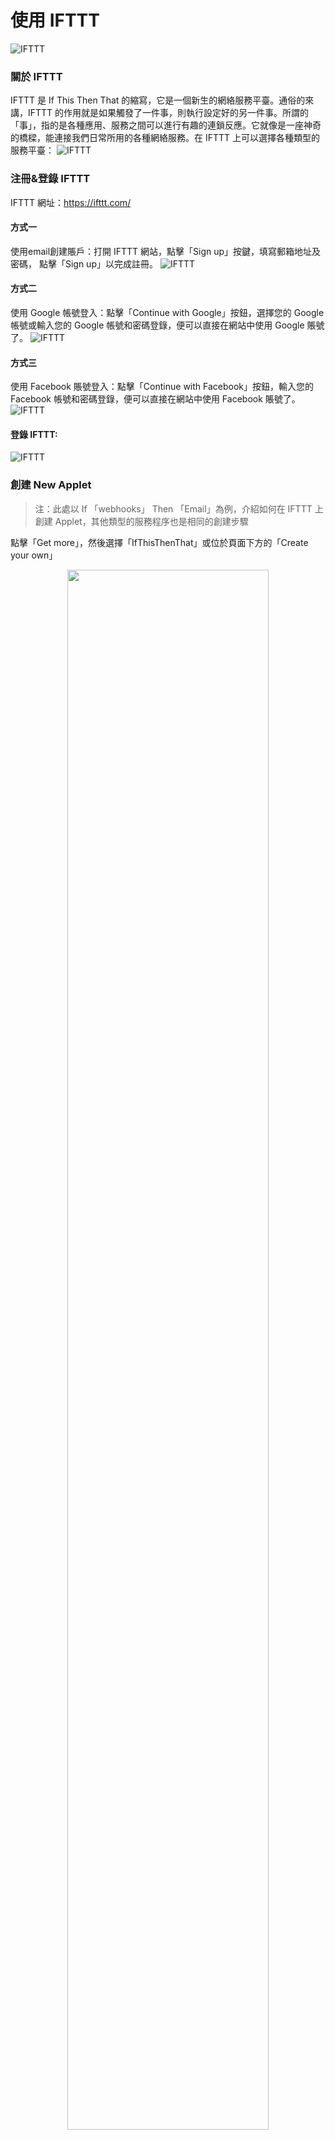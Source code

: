 # 使用 IFTTT

![IFTTT](../media/ifttt_mainPage.png)

### 關於 IFTTT

IFTTT 是 If This Then That 的縮寫，它是一個新生的網絡服務平臺。通俗的來講，IFTTT 的作用就是如果觸發了一件事，則執行設定好的另一件事。所謂的「事」，指的是各種應用、服務之間可以進行有趣的連鎖反應。它就像是一座神奇的橋樑，能連接我們日常所用的各種網絡服務。在 IFTTT 上可以選擇各種類型的服務平臺：
![IFTTT](../media/ifttt_1.png)

### 注冊&登錄 IFTTT

IFTTT 網址：https://ifttt.com/

#### 方式一

使用email創建賬戶：打開 IFTTT 網站，點擊「Sign up」按鍵，填寫郵箱地址及密碼， 點擊「Sign up」以完成註冊。
![IFTTT](../media/ifttt_signup.png)

#### 方式二

使用 Google 帳號登入：點擊「Continue with Google」按鈕，選擇您的 Google 帳號或輸入您的 Google 帳號和密碼登錄，便可以直接在網站中使用 Google 賬號了。
![IFTTT](../media/ifttt_google.png)

#### 方式三

使用 Facebook 賬號登入：點擊「Continue with Facebook」按鈕，輸入您的 Facebook 帳號和密碼登錄，便可以直接在網站中使用 Facebook 賬號了。
![IFTTT](../media/ifttt_facebook.png)

#### 登錄 IFTTT:
![IFTTT](../media/ifttt_signin.png)


### 創建 New Applet

> 注：此處以 If 「webhooks」 Then 「Email」為例，介紹如何在 IFTTT 上創建 Applet，其他類型的服務程序也是相同的創建步驟

點擊「Get more」，然後選擇「IfThisThenThat」或位於頁面下方的「Create your own」

<div style="text-align:center;margin:10px 0 10px 0;">
<img src="../media/ifttt_new_1.png" width=80%/>
<img src="../media/ifttt_new_2.png" width=70%/>
</div>

#### 添加 Webhooks

點擊「+This」

<div style="text-align:center;margin:10px 0 10px 0;">
<img src="../media/ifttt_new_3.png" width=80%/>
</div>

搜索並添加「webhooks」

<div style="text-align:center;margin:10px 0 10px 0;">
<img src="../media/ifttt_new_4.png" width=80%/>
</div>

#### 創建 trigger

點擊「Connect」按鈕連接「webhooks」，然後選擇「trigger」類型

<div style="text-align:center;margin:10px 0 10px 0;">
<img src="../media/ifttt_new_5.png" width=80%/>
</div>

填寫 Event 名字，點擊「Create trigger」完成 trigger 的創建

<div style="text-align:center;margin:10px 0 10px 0;">
<img src="../media/ifttt_new_6.png" width=40%/>
</div>

#### 添加 Email

點擊「Connect」按鈕連接「Email」，鏈接並驗證你的郵箱

<div style="text-align:center;margin:10px 0 10px 0;">
<img src="../media/ifttt_new_8.png" width=80%/>
</div>

#### 創建 Action

填入 PIN 碼，點擊「Connect」按鈕，然後選擇「Send me an email」

<div style="text-align:center;margin:10px 0 10px 0;">
<img src="../media/ifttt_new_9.png" width=80%/>
</div>

在「Subject」中填入郵件的標題，「body」中填入郵件的内容，填寫完成后點擊「Create action」

<div style="text-align:center;margin:10px 0 10px 0;">
<img src="../media/ifttt_new_10.png" width=40%/>
</div>

#### 成功創建 Applet

點擊「Finish」按鍵后即完成 Applet 的創建，界面跳轉回到主界面

> 此 Applet 的含義是儅教學模組的規定按鈕處於高（也即“打開”）的狀態時，通過觸發 Webhooks，就會向郵箱發送郵件

<div style="text-align:center;margin:10px 0 10px 0;">
<img src="../media/ifttt_new_11.png" width=40% />
<img src="../media/ifttt_new_12.png" width=80%/>
</div>

### 獲取 Applet 的 Key

每個 Applet 都有各自獨立且唯一的 Key，用於連接 CocoMod 和 Webhooks，程式會根據 Key ，找到並觸發對應 Applet 的事件，讓 Applet 去執行另外一個事件

在「My services」中點擊「Webhooks」

<div style="text-align:center;margin:10px 0 10px 0;">
<img src="../media/ifttt_key_1.png" width=80%/>
</div>

點擊「Documentation」

<div style="text-align:center;margin:10px 0 10px 0;">
<img src="../media/ifttt_key_2.png" width=80%/>
</div>

頁面中「Your key is:」後面的一串字母數字便是當前這個  Applet 的 Key

<div style="text-align:center;margin:10px 0 10px 0;">
<img src="../media/ifttt_key_3.png" width=80%/>
</div>

### 修改或刪除 Applet

點擊「Settings」

<div style="text-align:center;margin:10px 0 10px 0;">
<img src="../media/ifttt_setting_1.png" width=80%/>
</div>

修改 Applet 的内容：在界面中修改内容后點擊「Save」
刪除：直接點擊「Delete」

<div style="text-align:center;margin:10px 0 10px 0;">
<img src="../media/ifttt_setting_2.png" width=40%/>
</div>

若要修改或移除 Applet 中的 trigger，也同樣可以在每個 trigger 的「Settings」界面中進行操作

### 案例

如果教學模組電位器的數值高於預定值，就會觸發 Webhooks ，向郵箱發送郵件；否則不發送。

#### 模組組裝

將主機板模組、WiFi 通訊模組以及教學模組拼接在一起

> 注：必須先對主機板模組和 WiFi 通訊模組分別上傳對應模式下的積木程式后，再將這些模組拼接在一起

<div style="text-align:center;margin:0px 0 20px 0;">
  <img src="../media/ifttt_project1.jpg" width=40%/>
  </div>

#### 積木編程

##### 主機板模式:

程式下載： <a href="../xml/ifttt_project1/project1_main.xml" download >project1_main.xml</a>

<div style="text-align:center;margin:0px 0 20px 0;">
  <img src="../media/ifttt_project1.main.png"/>
  </div>

##### WiFi模式:

程式下載： <a href="../xml/ifttt_project1/project1_wifi.xml" download >project1_wifi.xml</a>

> 注：編寫程式時，請注意將聯網積木中的 WiFi 名稱和密碼改成你自己要連接的

<div style="text-align:center;margin:0px 0 20px 0;">
  <img src="../media/ifttt_project1.wifi.png"/>
  </div>

##### 最終效果

程式上傳完成後，轉動教學模組上的電位器，前往你的郵箱查看逆時針旋轉到數值較大時是否會有郵件發送過來

<div style="text-align:center;margin:0px 0 20px 0;">
  <img src="../media/ifttt_project1.result.png" width=70%/>
  </div>


  ---
  更新時間：2019年8月
